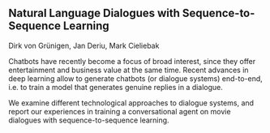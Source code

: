 
## Natural Language Dialogues with Sequence-to-Sequence Learning
Dirk von Grünigen, Jan Deriu, Mark Cieliebak

Chatbots have recently become a focus of broad interest, since they offer entertainment and business 
value at the same time. Recent advances in deep learning allow to generate chatbots (or dialogue systems) end-to-end, 
i.e. to train a model that generates genuine replies in a dialogue.
 
We examine different technological approaches to dialogue systems, and report our experiences in training a conversational 
agent on movie dialogues with sequence-to-sequence learning.
